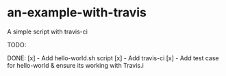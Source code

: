 # an-example-with-travis
A simple script with travis-ci

TODO:

DONE:
[x] - Add hello-world.sh script
[x] - Add travis-ci
[x] - Add test case for hello-world & ensure its working with Travis.i
